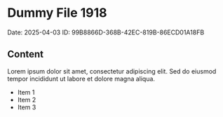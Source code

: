 # Dummy File 1918

Date: 2025-04-03
ID: 99B8866D-368B-42EC-819B-86ECD01A18FB

## Content

Lorem ipsum dolor sit amet, consectetur adipiscing elit.
Sed do eiusmod tempor incididunt ut labore et dolore magna aliqua.

* Item 1
* Item 2
* Item 3


